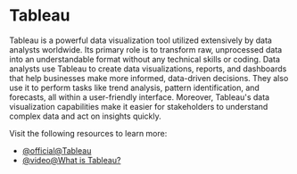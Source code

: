 # Tableau

Tableau is a powerful data visualization tool utilized extensively by data analysts worldwide. Its primary role is to transform raw, unprocessed data into an understandable format without any technical skills or coding. Data analysts use Tableau to create data visualizations, reports, and dashboards that help businesses make more informed, data-driven decisions. They also use it to perform tasks like trend analysis, pattern identification, and forecasts, all within a user-friendly interface. Moreover, Tableau's data visualization capabilities make it easier for stakeholders to understand complex data and act on insights quickly.

Visit the following resources to learn more:

- [@official@Tableau](https://www.tableau.com/en-gb)
- [@video@What is Tableau?](https://www.youtube.com/watch?v=NLCzpPRCc7U)